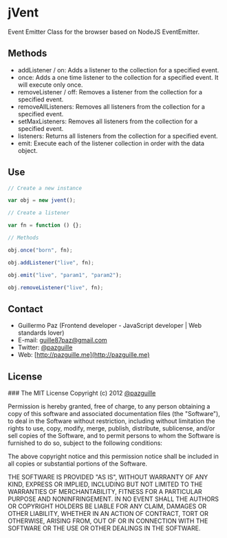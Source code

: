 # jVent

Event Emitter Class for the browser based on NodeJS EventEmitter.

## Methods
- addListener / on: Adds a listener to the collection for a specified event.
- once: Adds a one time listener to the collection for a specified event. It will execute only once.
- removeListener / off: Removes a listener from the collection for a specified event.
- removeAllListeners: Removes all listeners from the collection for a specified event.
- setMaxListeners: Removes all listeners from the collection for a specified event.
- listeners: Returns all listeners from the collection for a specified event.
- emit: Execute each of the listener collection in order with the data object.

## Use

``` js
// Create a new instance

var obj = new jvent();

// Create a listener

var fn = function () {};

// Methods

obj.once("born", fn);

obj.addListener("live", fn);

obj.emit("live", "param1", "param2");

obj.removeListener("live", fn);
```

## Contact
- Guillermo Paz (Frontend developer - JavaScript developer | Web standards lover)
- E-mail: [guille87paz@gmail.com](mailto:guille87paz@gmail.com)
- Twitter: [@pazguille](http://twitter.com/pazguille)
- Web: [http://pazguille.me](http://pazguille.me)


## License
### The MIT License
Copyright (c) 2012 [@pazguille](http://twitter.com/pazguille)

Permission is hereby granted, free of charge, to any person obtaining a copy
of this software and associated documentation files (the "Software"), to deal
in the Software without restriction, including without limitation the rights
to use, copy, modify, merge, publish, distribute, sublicense, and/or sell
copies of the Software, and to permit persons to whom the Software is
furnished to do so, subject to the following conditions:

The above copyright notice and this permission notice shall be included in
all copies or substantial portions of the Software.

THE SOFTWARE IS PROVIDED "AS IS", WITHOUT WARRANTY OF ANY KIND, EXPRESS OR
IMPLIED, INCLUDING BUT NOT LIMITED TO THE WARRANTIES OF MERCHANTABILITY,
FITNESS FOR A PARTICULAR PURPOSE AND NONINFRINGEMENT. IN NO EVENT SHALL THE
AUTHORS OR COPYRIGHT HOLDERS BE LIABLE FOR ANY CLAIM, DAMAGES OR OTHER
LIABILITY, WHETHER IN AN ACTION OF CONTRACT, TORT OR OTHERWISE, ARISING FROM,
OUT OF OR IN CONNECTION WITH THE SOFTWARE OR THE USE OR OTHER DEALINGS IN
THE SOFTWARE.